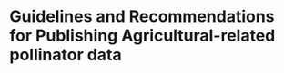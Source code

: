 # Guidelines and Recommendations for Publishing Agricultural-related pollinator data

```{tableofcontents}
```